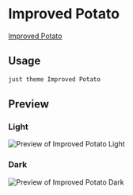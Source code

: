 # Improved Potato

[Improved Potato](https://dmeurer.github.io/)

## Usage

```bash
just theme Improved Potato
```

## Preview

### Light

![Preview of Improved Potato Light](preview-light.png)

### Dark

![Preview of Improved Potato Dark](preview-dark.png)
